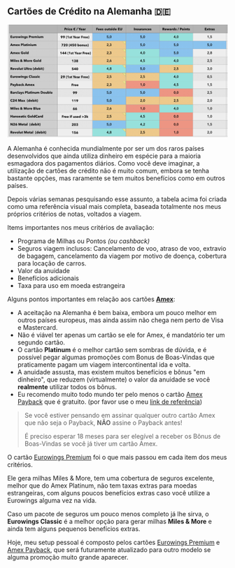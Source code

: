 ## Cartões de Crédito na Alemanha 🇩🇪

<img alt="Tabela de notas dos cartões de crédito" src="../images/credit-card-ratings.png"/>

A Alemanha é conhecida mundialmente por ser um dos raros países desenvolvidos que ainda utiliza dinheiro em espécie para a maioria esmagadora dos pagamentos diários.
Como você deve imaginar, a utilização de cartões de crédito não é muito comum, embora se tenha bastante opções, mas raramente se tem muitos benefícios como em outros países.

Depois várias semanas pesquisando esse assunto, a tabela acima foi criada como uma referência visual mais completa, baseada
totalmente nos meus próprios critérios de notas, voltados a viagem.

Items importantes nos meus critérios de avaliação:

- Programa de Milhas ou Pontos _(ou cashback)_
- Seguros viagem inclusos: Cancelamento de voo, atraso de voo, extravio de bagagem, cancelamento da viagem por motivo de doença, cobertura para locação de carros.
- Valor da anuidade
- Benefícios adicionais
- Taxa para uso em moeda estrangeira

Alguns pontos importantes em relação aos cartões **[Amex](https://americanexpress.com/de-de/referral/lUIZGzN8h?XLINK=MYCP)**:

- A aceitação na Alemanha é bem baixa, embora um pouco melhor em outros países europeus, mas ainda assim não chega nem perto de Visa e Mastercard.
- Não é viável ter apenas um cartão se ele for Amex, é mandatório ter um segundo cartão.
- O cartão **Platinum** é o melhor cartão sem sombras de dúvida, e é possível pegar algumas promoções com Bonus de Boas-Vindas que praticamente pagam um viagem intercontinental ida e volta.
- A anuidade assusta, mas existem muitos benefícios e bônus "em dinheiro", que reduzem (virtualmente) o valor da anuidade se você **realmente** utilizar todos os bônus.
- Eu recomendo muito todo mundo ter pelo menos o cartão [Amex Payback](https://americanexpress.com/de-de/referral/lUIZGzN8h?XLINK=MYCP) que é gratuito. (por favor use o meu [link de referência](https://americanexpress.com/de-de/referral/lUIZGzN8h?XLINK=MYCP))

> Se você estiver pensando em assinar qualquer outro cartão Amex que não seja o Payback, **NÃO** assine o Payback antes!
>
> É preciso esperar 18 meses para ser elegível a receber os Bônus de Boas-Vindas se você já tiver um cartão Amex.

O cartão [Eurowings Premium](https://www.barclays.de/kreditkarten/eurowings-premium/) foi o que mais passou em cada item dos meus critérios.

Ele gera milhas Miles & More, tem uma cobertura de seguros excelente, melhor que do Amex Platinum, não tem taxas extras para moedas estrangeiras, com alguns poucos benefícios extras caso você utilize a Eurowings alguma vez na vida.

Caso um pacote de seguros um pouco menos completo já lhe sirva, o **Eurowings Classic** é a melhor opção para gerar milhas **Miles & More** e ainda tem alguns pequenos benefícios extras.

Hoje, meu setup pessoal é composto pelos cartões [Eurowings Premium](https://www.barclays.de/kreditkarten/eurowings-premium/) e
[Amex Payback](https://americanexpress.com/de-de/referral/lUIZGzN8h?XLINK=MYCP), que será futuramente atualizado para outro modelo se alguma promoção muito grande aparecer.
